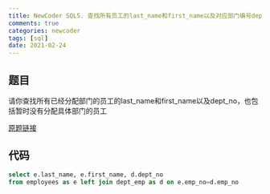 ```yaml
---
title: NewCoder SQL5. 查找所有员工的last_name和first_name以及对应部门编号dept_no	
comments: true
categories: newcoder
tags: [sql]
date: 2021-02-24
---
```


## 题目

请你查找所有已经分配部门的员工的last_name和first_name以及dept_no，也包括暂时没有分配具体部门的员工

[原题链接](https://www.nowcoder.com/practice/dbfafafb2ee2482aa390645abd4463bf?tpId=82&tqId=29757&rp=1&ru=%2Fta%2Fsql&qru=%2Fta%2Fsql%2Fquestion-ranking&tab=answerKey)

## 代码
```sql
select e.last_name, e.first_name, d.dept_no
from employees as e left join dept_emp as d on e.emp_no=d.emp_no
```